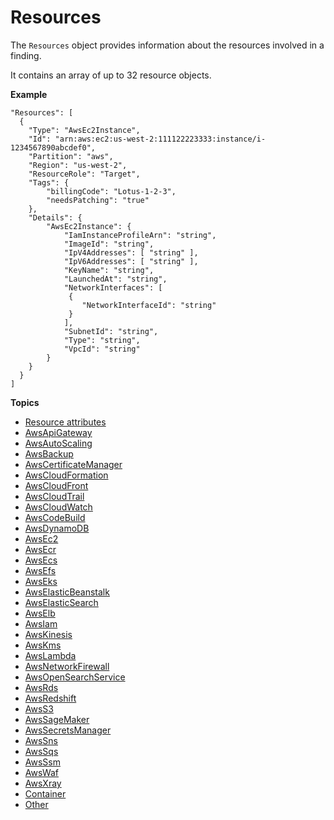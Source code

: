 # Resources<a name="asff-resources"></a>

The `Resources` object provides information about the resources involved in a finding\.

It contains an array of up to 32 resource objects\.

**Example**

```
"Resources": [
  {
    "Type": "AwsEc2Instance",
    "Id": "arn:aws:ec2:us-west-2:111122223333:instance/i-1234567890abcdef0",
    "Partition": "aws",
    "Region": "us-west-2",
    "ResourceRole": "Target",
    "Tags": {
        "billingCode": "Lotus-1-2-3",
        "needsPatching": "true"
    },
    "Details": {
        "AwsEc2Instance": {
            "IamInstanceProfileArn": "string",
            "ImageId": "string",
            "IpV4Addresses": [ "string" ],
            "IpV6Addresses": [ "string" ],
            "KeyName": "string",
            "LaunchedAt": "string",
            "NetworkInterfaces": [
             {
                "NetworkInterfaceId": "string"
             }
            ],
            "SubnetId": "string",
            "Type": "string",
            "VpcId": "string"
        }
    }
  }
]
```

**Topics**
+ [Resource attributes](asff-resources-attributes.md)
+ [AwsApiGateway](asff-resourcedetails-awsapigateway.md)
+ [AwsAutoScaling](asff-resourcedetails-awsautoscaling.md)
+ [AwsBackup](asff-resourcedetails-awsbackup.md)
+ [AwsCertificateManager](asff-resourcedetails-awscertificatemanager.md)
+ [AwsCloudFormation](asff-resourcedetails-awscloudformation.md)
+ [AwsCloudFront](asff-resourcedetails-awscloudfront.md)
+ [AwsCloudTrail](asff-resourcedetails-awscloudtrail.md)
+ [AwsCloudWatch](asff-resourcedetails-awscloudwatch.md)
+ [AwsCodeBuild](asff-resourcedetails-awscodebuild.md)
+ [AwsDynamoDB](asff-resourcedetails-awsdynamodb.md)
+ [AwsEc2](asff-resourcedetails-awsec2.md)
+ [AwsEcr](asff-resourcedetails-awsecr.md)
+ [AwsEcs](asff-resourcedetails-awsecs.md)
+ [AwsEfs](asff-resourcedetails-awsefs.md)
+ [AwsEks](asff-resourcedetails-awseks.md)
+ [AwsElasticBeanstalk](asff-resourcedetails-awselasticbeanstalk.md)
+ [AwsElasticSearch](asff-resourcedetails-awselasticsearch.md)
+ [AwsElb](asff-resourcedetails-awselb.md)
+ [AwsIam](asff-resourcedetails-awsiam.md)
+ [AwsKinesis](asff-resourcedetails-awskinesis.md)
+ [AwsKms](asff-resourcedetails-awskms.md)
+ [AwsLambda](asff-resourcedetails-awslambda.md)
+ [AwsNetworkFirewall](asff-resourcedetails-awsnetworkfirewall.md)
+ [AwsOpenSearchService](asff-resourcedetails-awsopensearchservice.md)
+ [AwsRds](asff-resourcedetails-awsrds.md)
+ [AwsRedshift](asff-resourcedetails-awsredshift.md)
+ [AwsS3](asff-resourcedetails-awss3.md)
+ [AwsSageMaker](asff-resourcedetails-awssagemaker.md)
+ [AwsSecretsManager](asff-resourcedetails-awssecretsmanager.md)
+ [AwsSns](asff-resourcedetails-awssns.md)
+ [AwsSqs](asff-resourcedetails-awssqs.md)
+ [AwsSsm](asff-resourcedetails-awsssm.md)
+ [AwsWaf](asff-resourcedetails-awswaf.md)
+ [AwsXray](asff-resourcedetails-awsxray.md)
+ [Container](asff-resourcedetails-container.md)
+ [Other](asff-resourcedetails-other.md)